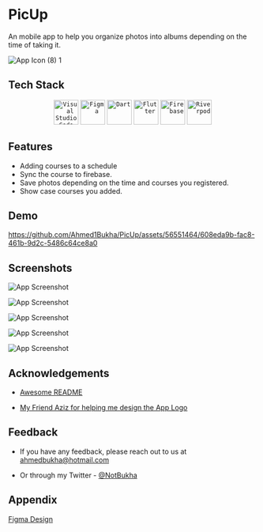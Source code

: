 
# PicUp

An mobile app to help you organize photos into albums depending on the time of taking it. 


![App Icon (8) 1](https://github.com/Ahmed1Bukha/PicUp/assets/56551464/789efd3b-87ca-4e9d-8d93-c15e33d5a6df)




## Tech Stack

<div align="center">
	<code><img width="50" src="https://user-images.githubusercontent.com/25181517/192108891-d86b6220-e232-423a-bf5f-90903e6887c3.png" alt="Visual Studio Code" title="Visual Studio Code"/></code>
	<code><img width="50" src="https://user-images.githubusercontent.com/25181517/189715289-df3ee512-6eca-463f-a0f4-c10d94a06b2f.png" alt="Figma" title="Figma"/></code>
	<code><img width="50" src="https://user-images.githubusercontent.com/25181517/186150304-1568ffdf-4c62-4bdc-9cf1-8d8efcea7c5b.png" alt="Dart" title="Dart"/></code>
	<code><img width="50" src="https://user-images.githubusercontent.com/25181517/186150365-da1eccce-6201-487c-8649-45e9e99435fd.png" alt="Flutter" title="Flutter"/></code>
	<code><img width="50" src="https://user-images.githubusercontent.com/25181517/189716855-2c69ca7a-5149-4647-936d-780610911353.png" alt="Firebase" title="Firebase"/></code>
    	<code><img width="50" src="https://media.discordapp.net/attachments/817968941467959316/1232564033916239872/logo_1_1.png?ex=6629ea35&is=662898b5&hm=ac0a2d30b697ba79b225c959f8938c9934a50d6fb39214da8bec9d4d1721c117&=&format=webp&quality=lossless" alt="Riverpod" title="Riverpod"/></code>
</div>

## Features

- Adding courses to a schedule
- Sync the course to firebase.
- Save photos depending on the time and courses you registered.
- Show case courses you added.


## Demo

https://github.com/Ahmed1Bukha/PicUp/assets/56551464/608eda9b-fac8-461b-9d2c-5486c64ce8a0


## Screenshots

![App Screenshot](https://media.discordapp.net/attachments/1189505783357001781/1232945152155455528/Screenshot_20240425_094329.jpg?ex=662b4d27&is=6629fba7&hm=1ec27db8ae469142f0a5842725965e1fa1b2b20a76ff463f699436f35807882d&=&format=webp&width=550&height=1192)

![App Screenshot](https://media.discordapp.net/attachments/1189505783357001781/1232945152960761856/Screenshot_20240425_094302.jpg?ex=662b4d27&is=6629fba7&hm=79e6b15c6e99aa9cdd5cb03c06dd71378889ffd22d3274530314ce010d6ae0d7&=&format=webp&width=550&height=1192)

![App Screenshot](https://media.discordapp.net/attachments/1189505783357001781/1232945153216479365/Screenshot_20240425_094220.jpg?ex=662b4d27&is=6629fba7&hm=4e27ab56e37482c3b54d2b9496b5ece8431f76a00379801f37fbfb033e70ca3f&=&format=webp&width=550&height=1192)

![App Screenshot](https://media.discordapp.net/attachments/1189505783357001781/1232945152692060170/Screenshot_20240425_094311.jpg?ex=662b4d27&is=6629fba7&hm=4470a052208021038466928ded15b8138aa34b55b3f0868b05cce10b520431bf&=&format=webp&width=550&height=800)

![App Screenshot](https://media.discordapp.net/attachments/1189505783357001781/1232945152394395689/Screenshot_20240425_094316.jpg?ex=662b4d27&is=6629fba7&hm=5bad73554db2b1d31e641928c78c25b3396606b793f257f567dc5733cdaf2a8d&=&format=webp&width=550&height=800)

## Acknowledgements


 - [Awesome README](https://github.com/matiassingers/awesome-readme)

 - [My Friend Aziz for helping me design the App Logo](https://github.com/azizbo50)

## Feedback

- If you have any feedback, please reach out to us at ahmedbukha@hotmail.com

- Or through my Twitter  - [@NotBukha](https://twitter.com/NotBukha)


## Appendix

[Figma Design](https://www.figma.com/file/quepmfuMFi78nscyHI77pH/Main?type=design&node-id=0%3A1&mode=design&t=8IhzBHWNmdpBtRGT-1) 





